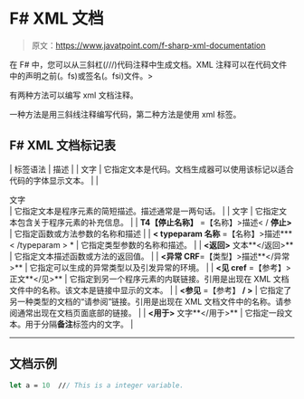 # F# XML 文档

> 原文：<https://www.javatpoint.com/f-sharp-xml-documentation>

在 F# 中，您可以从三斜杠(///)代码注释中生成文档。XML 注释可以在代码文件中的声明之前(。fs)或签名(。fsi)文件。>

有两种方法可以编写 xml 文档注释。

一种方法是用三斜线注释编写代码，第二种方法是使用 xml 标签。

## F# XML 文档标记表

| 标签语法 | 描述 |
| <c>文字</c> | 它指定文本是代码。文档生成器可以使用该标记以适合代码的字体显示文本。 |
| <summary>文字</summary> | 它指定文本是程序元素的简短描述。描述通常是一两句话。 |
| <remarks>文字</remarks> | 它指定文本包含关于程序元素的补充信息。 |
| **T4【停止名称】** =【名称】>描述< / **停止>** | 它指定函数或方法参数的名称和描述 |
| **< typeparam 名称** =【名称】>描述*** < /typeparam > * | 它指定类型参数的名称和描述。 |
| **<返回>** 文本**</返回>** | 它指定文本描述函数或方法的返回值。 |
| **<异常 CRF**=【类型】>描述**</异常>** | 它指定可以生成的异常类型以及引发异常的环境。 |
| **<见 cref** =【参考】>正文**</见>** | 它指定到另一个程序元素的内联链接。引用是出现在 XML 文档文件中的名称。该文本是链接中显示的文本。 |
| **<参见** =【参考】 **/ >** | 它指定了另一种类型的文档的“请参阅”链接。引用是出现在 XML 文档文件中的名称。请参阅通常出现在文档页面底部的链接。 |
| **<用于>** 文字**</用于>** | 它指定一段文本。用于分隔**备注**标签内的文字。 |

* * *

## 文档示例

```fsharp
let a = 10 	/// This is a integer variable.

```